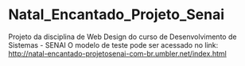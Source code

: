 # Natal_Encantado_Projeto_Senai
Projeto da disciplina de Web Design do curso de Desenvolvimento de Sistemas - SENAI
O modelo de teste pode ser acessado no link:
http://natal-encantado-projetosenai-com-br.umbler.net/index.html
